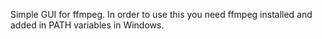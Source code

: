 Simple GUI for ffmpeg. In order to use this you need ffmpeg installed and added in PATH variables in Windows. 
